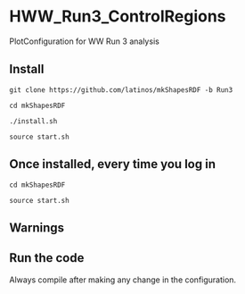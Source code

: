 # HWW_Run3_ControlRegions
PlotConfiguration for WW Run 3 analysis

## Install

```
git clone https://github.com/latinos/mkShapesRDF -b Run3

cd mkShapesRDF

./install.sh

source start.sh
```

## Once installed, every time you log in

```
cd mkShapesRDF

source start.sh
```

## Warnings

## Run the code

Always compile after making any change in the configuration.
